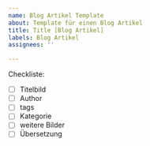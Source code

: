 ```yaml
---
name: Blog Artikel Template
about: Template für einen Blog Artikel
title: Title [Blog Artikel]
labels: Blog Artikel
assignees: ''

---
```


Checkliste:

- [ ] Titelbild
- [ ] Author
- [ ] tags
- [ ] Kategorie
- [ ] weitere Bilder
- [ ] Übersetzung
